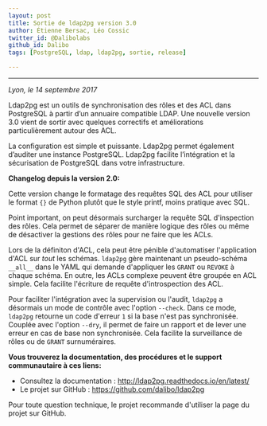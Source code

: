 ```yaml
---
layout: post
title: Sortie de ldap2pg version 3.0 
author: Étienne Bersac, Léo Cossic
twitter_id: @Dalibolabs
github_id: Dalibo
tags: [PostgreSQL, ldap, ldap2pg, sortie, release]

---
```


---
*Lyon, le 14 septembre 2017*

Ldap2pg est un outils de synchronisation des rôles et des ACL dans PostgreSQL à partir d’un annuaire compatible LDAP. Une nouvelle version 3.0 vient de sortir avec quelques correctifs et améliorations particulièrement autour des ACL.

<!--MORE-->

La configuration est simple et puissante. Ldap2pg permet également d’auditer une instance PostgreSQL. Ldap2pg facilite l’intégration et la sécurisation de PostgreSQL dans votre infrastructure.

**Changelog depuis la version 2.0:**

Cette version change le formatage des requêtes SQL des ACL pour utiliser le format `{}` de Python plutôt que le style printf, moins pratique avec SQL.

Point important, on peut désormais surcharger la requête SQL d'inspection des rôles. Cela permet de séparer de manière logique des rôles ou même de désactiver la gestions des rôles pour ne faire que les ACLs.

Lors de la définiton d'ACL, cela peut être pénible d'automatiser l'application d'ACL sur *tout* les schémas. `ldap2pg` gère maintenant un pseudo-schéma `__all__` dans le YAML qui demande d'appliquer les `GRANT` ou `REVOKE` à chaque schéma. En outre, les ACLs complexe peuvent être groupée en ACL simple. Cela facilite l'écriture de requête d'introspection des ACL.

Pour faciliter l'intégration avec la supervision ou l'audit, `ldap2pg` a désormais un mode de contrôle avec l'option `--check`. Dans ce mode, `ldap2pg` retourne un code d'erreur `1` si la base n'est pas synchronisée. Couplée avec l'option `--dry`, il permet de faire un rapport et de lever une erreur en cas de base non synchronisée. Cela facilite la surveillance de rôles ou de `GRANT` surnuméraires.

__Vous trouverez la documentation, des procédures et le support communautaire à ces liens:__

* Consultez la documentation : http://ldap2pg.readthedocs.io/en/latest/
* Le projet sur GitHub : https://github.com/dalibo/ldap2pg

Pour toute question technique, le projet recommande d'utiliser la page du projet sur GitHub.
